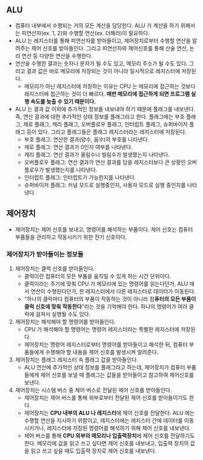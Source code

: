 ## ALU
- 컴퓨터 내부에서 수행되는 거의 모든 계산을 담당한다. ALU 가 계산을 하기 위해서는 피연산자(ex. 1, 2)와 수행할 연산(ex. 더해라)이 필요하다. 
- ALU 는 레지스터를 통해 피연산자를 받아들이고, 제어장치로부터 수행할 연산을 알려주는 제어 신호를 받아들인다. 그리고 피연산자와 제어신호를 통해 산술 연산, 논리 연산 등 다양한 연산을 수행한다. 
- 연산을 수행한 결과는 숫자나 문자가 될 수도 있고, 메모리 주소가 될 수도 있다. 그리고 결과 값은 바로 메모리에 저장되는 것이 아니라 일시적으로 레지스터에 저장된다. 
	- 메모리가 아닌 레지스터에 저장하는 이유는 CPU 는 메모리에 접근하는 것보다 레지스터에 접근하는 것이 더 빠르다. **매번 메모리에 접근하게 되면 프로그램 실행 속도를 늦출 수 있기 때문이다.** 
- ALU 는 결과 값 이외에 추가적인 정보를 내보내야 하기 때문에 플래그를 내보낸다. 즉, 연산 결과에 대한 추가적인 상태 정보를 플래그라고 한다. 플래그에는 부호 플래그, 제로 플래그, 캐리 플래그, 오버플로우 플래그, 인터럽트 플래그, 슈퍼바이저 플래그 등이 있다. 그리고 플래그들은 플래그 레지스터라는 레지스터에 저장된다.
	- 부호 플래그: 연산한 결과(양수, 음수)의 부호를 나타낸다.
	- 제로 플래그: 연산 결과가 0인지 여부를 나타낸다. 
	- 캐리 플래그: 연산 결과가 올림수나 빌림수가 발생했는지 나타낸다. 
	- 오버플로우 플래그: 연산 결과가 연산 결과를 담을 레지스터보다 큰 상황인 오버플로우가 발생했는지를 나타낸다.
	- 인터럽트 플래그: 인터럽트가 가능한지를 나타낸다. 
	- 슈퍼바이저 플래그: 커널 모드로 실행중인지, 사용자 모드로 실행 중인지를 나타낸다.

## 제어장치
- 제어장치는 제어 신호를 보내고, 명령어를 해석하는 부품이다. 제어 신호는 컴퓨터 부품들을 관리하고 작동시키기 위한 전기 신호이다.
### 제어장치가 받아들이는 정보들
1. 제어장치는 클럭 신호를 받아들인다.
	- 클럭이란 컴퓨터의 모든 부품을 움직일 수 있게 하는 시간 단위이다. 
	- 클럭이라는 주기에 맞춰 CPU 가 메모리에 있는 명령어를 읽는다던가, ALU 에서 연산이 수행된다던가, 한 레지스터에서 다른 레지스터로 데이터가 이동된다. 
	- "하나의 클럭마다 컴퓨터의 부품이 작동하는 것이 아니라 컴**퓨터의 모든 부품이 클럭 신호에 맞춰 작동한다**"라는 것을 기억해야 한다. 하나의 명령어가 여러 클럭에 걸쳐서 실행될 수도 있다.
2. 제어장치는 해석해야 할 명령어를 받아들인다. 
	- CPU 가 해석해야 할 명령어는 명령어 레지스터라는 특별한 레지스터에 저장된다. 
	- 제어장치는 명령어 레지스터로부터 명령어를 받아들이고 해석한 뒤, 컴퓨터 부품들에게 수행해야 할 내용을 제어 신호를 발생시켜 알려준다. 
3. 제어장치는 플래그 레지스터 속 플래그 값을 받아들인다.
	- ALU 연산에 추가적인 상태 정보를 플래그라고 하는데, 제어장치가 컴퓨터 부품들에게 제어 신호를 보낼 때 플래그는 값들을 받아들이고 참고하여 제어신호를 보낸다. 
4. 제어장치는 시스템 버스 중 제어 버스로 전달된 제어 신호를 받아들인다.
	- 제어장치는 제어 버스를 통해 외부로부터 전달된 제어 신호를 받아들이기도 한다. 
	- 제어장치는 **CPU 내부의 ALU 나 레지스터**에 제어 신호를 전달한다. ALU 에는 수행할 연산을 지시하기 위함이고, 레지스터에는 레지스터 간에 데이터를 이동시키거나, 레지스터에 저장된 명령어를 해석하기 위해 제어 신호를 내보낸다. 
	- 제어 버스를 통해 **CPU 외부의 메모리나 입출력장치**에 제어 신호를 전달하기도 한다. 메모리에 값을 읽고 쓰고 싶다면 제어 신호를 내보내고, 입출력 장치의 값을 읽고 쓰고 싶을 때도 입출력 장치로 제어 신호를 내보낸다. 